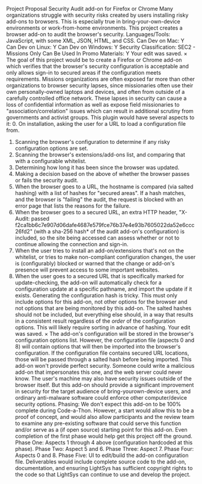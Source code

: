 Project Proposal
Security Audit add-on for Firefox or Chrome
Many organizations struggle with security risks created by users installing risky add-ons to browsers. This is
especially true in bring-your-own-device environments or work-from-home environments. This project creates a
browser add-on to audit the browser's security.
Languages/Tools: JavaScript, with some XML, JSON, HTML, and CSS.
Can Dev on Mac: Y
Can Dev on Linux: Y
Can Dev on Windows: Y
Security Classification: SEC2 - Missions Only
Can Be Used In Promo Materials: Y
Your edit was saved. ×
The goal of this project would be to create a Firefox or Chrome add-on which verifies that the browser's security
configuration is acceptable and only allows sign-in to secured areas if the configuration meets requirements.
Missions organizations are often exposed far more than other organizations to browser security lapses, since
missionaries often use their own personally-owned laptops and devices, and often from outside of a carefully
controlled office network. These lapses in security can cause a loss of confidential information as well as expose
field missionaries to "association/correlation" issues which can result in additional scrutiny from governments and
activist groups.
This plugin would have several aspects to it:
0. On installation, asking the user for a URL to load a configuration file from.
1. Scanning the browser's configuration to determine if any risky configuration options are set.
2. Scanning the browser's extensions/add-ons list, and comparing that with a configurable whitelist.
3. Determining how long it has been since the browser was updated.
4. Making a decision based on the above of whether the browser passes or fails the security audit.
5. When the browser goes to a URL, the hostname is compared (via salted hashing) with a list of hashes for
"secured areas". If a hash matches, and the browser is "failing" the audit, the request is blocked with an error page
that lists the reasons for the failure.
6. When the browser goes to a secured URL, an extra HTTP header, "X-Audit: passed
f2ca1bb6c7e907d06dafe4687e579fce76b37e4e93b7605022da52e6ccc26fd2" (with a sha-256 hash* of the audit
add-on's configuration) is included, so the site being accessed can assess whether or not to continue allowing the
connection and sign-in.
7. When the user tries to install an add-on/extensions that's not on the whitelist, or tries to make non-compliant
configuration changes, the user is (configurably) blocked or warned that the change or add-on's presence will
prevent access to some important websites.
8. When the user goes to a secured URL that is specifically marked for update-checking, the add-on will
automatically check for a configuration update at a specific pathname, and import the update if it exists.
Generating the configuration hash is tricky. This must only include options for this add-on, not other options
for the browser and not options that are being monitored by this add-on. The salted hashes should not be
included, but everything else
should, in a way that results in a consistent result regardless of the *order* of the configuration options. This will
likely require sorting in advance of hashing.
Your edit was saved. ×
The add-on's configuration will be stored in the browser's configuration options list. However, the configuration
file (aspects 0 and 8) will contain options that will then be imported into the browser's configuration. If the
configuration file contains secured URL locations, those will be passed through a salted hash before being
imported.
This add-on won't provide perfect security. Someone could write a malicious add-on that impersonates this one,
and the web server could never know. The user's machine may also have security issues outside of the browser
itself. But this add-on should provide a significant improvement in security for the target audience of bring-yourown-device
users, and ordinary anti-malware software could enforce other computer/device security options.
Phasing: We don't expect this add-on to be 100% complete during Code-a-Thon. However, a start would allow this
to be a proof of concept, and would also allow participants and the review team to examine any pre-existing
software that could serve this function and/or serve as a (if open source) starting point for this add-on. Even
completion of the first phase would help get this project off the ground.
Phase One: Aspects 1 through 4 above (configuration hardcoded at this phase).
Phase Two: Aspect 5 and 6.
Phase Three: Aspect 7.
Phase Four: Aspects 0 and 8.
Phase Five: UI to edit/build the add-on configuration file.
Deliverables would include complete source code to the add-on, documentation, and ensuring LightSys has
sufficient copyright rights to the code so that LightSys can continue to use and develop the project.
